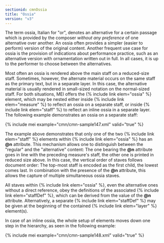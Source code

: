 ```yaml
---
sectionid: cmnOssia
title: "Ossia"
version: "v3"
---
```


The term ossia, Italian for "or", denotes an alternative for a certain passage which is provided by the composer *without any preference* of one alternative over another. An ossia often provides a simpler (easier to perform) version of the original content. Another frequent use case for ossia is the provision of indications about performance practice, such as an alternative version with ornamentation written out in full. In all cases, it is up to the performer to choose between the alternatives.

Most often an ossia is rendered above the main staff on a reduced-size staff. Sometimes, however, the alternate material occurs on the same staff as the primary text, but in a separate layer. In this case, the alternative material is usually rendered in small-sized notation on the normal-sized staff. For both situations, MEI offers the {% include link elem="ossia" %} element, which may be nested either inside {% include link elem="measure" %} to reflect an ossia on a separate staff, or inside {% include link elem="staff" %} to reflect an inline ossia in a separate layer. The following example demonstrates an ossia on a separate staff:

{% include mei example="cmn/cmn-sample147.xml" valid="true" %}

The example above demonstrates that only one of the two {% include link elem="staff" %} elements within {% include link elem="ossia" %} has an **@n** attribute. This mechanism allows one to distinguish between the "regular" and the "alternative" content: The one bearing the **@n** attribute goes in line with the preceding measure's staff, the other one is printed in reduced size above. In this case, the vertical order of staves follows document order: The top-most staff is encoded as the first child, the lowest comes last. In combination with the presence of the **@n** attribute, this allows the capture of multiple simultaneous ossia staves.

All staves within {% include link elem="ossia" %}, even the alternative ones without a direct reference, obey the definitions of the associated {% include link elem="staffDef" %}, which can be derived from the value of the **@n** attribute. Alternatively, a separate {% include link elem="staffDef" %} may be given at the beginning of the contained {% include link elem="layer" %} element(s).

In case of an inline ossia, the whole setup of elements moves down one step in the hierarchy, as seen in the following example:

{% include mei example="cmn/cmn-sample148.xml" valid="true" %}

